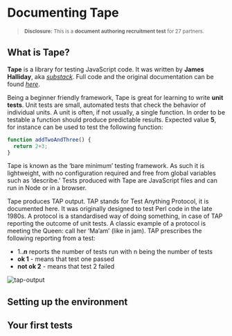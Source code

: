# Documenting Tape
><small> **Disclosure:** This is a **document authoring recruitment test** for 27 partners.</small>
## What is Tape?

**Tape** is a library for testing JavaScript code. It was written by **James Halliday**, aka [*substack*](https://substack.net/). Full code and the original documentation can be found [*here*](https://github.com/substack/tape).

Being a beginner friendly framework, Tape is great for learning to write **unit tests**. Unit tests are small, automated tests that check the behavior of individual units. A unit is often, if not usually, a single function. In order to be testable a function should produce predictable results. Expected value **5**, for instance can be used to test the following function:
```js
function addTwoAndThree() {
  return 2+3;
}
```
Tape is known as the ‘bare minimum’ testing framework. As such it is lightweight, with no configuration required and free from global variables such as ‘describe.’ Tests produced with Tape are JavaScript files and can run in Node or in a browser.

Tape produces TAP output. TAP stands for Test Anything Protocol, it is documented here. It was originally designed to test Perl code in the late 1980s. A protocol is a standardised way of doing something, in case of TAP reporting the outcome of unit tests. A classic example of a protocol is meeting the Queen: call her ‘Ma’am’ (like in jam). TAP prescribes the following reporting from a test:

+ 1..***n*** reports the number of tests run with n being the number of tests
+ **ok 1** <message> - means that test one passed
+ **not ok 2**  <message> - means that test 2 failed


![tap-output](https://user-images.githubusercontent.com/18426161/46638140-614f9980-cb57-11e8-8655-7824e9716fb2.png)

## Setting up the environment

## Your first tests
